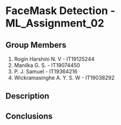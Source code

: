 # FaceMask Detection - ML_Assignment_02

## Group Members
1. Rogin Harshini N. V  - IT19125244
2. Manilka G. S. - IT19074450
3. P. J. Samuel  - IT19364216
4. Wickramasinghe A. Y. S. W - IT19038292

## Description

## Conclusions